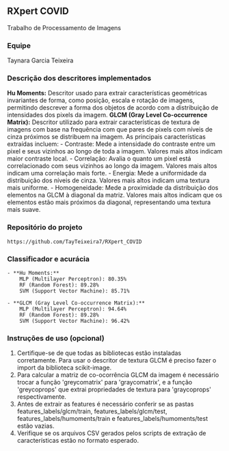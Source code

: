 ## **RXpert COVID**
Trabalho de Processamento de Imagens

### **Equipe**
Taynara Garcia Teixeira

### **Descrição dos descritores implementados**
 **Hu Moments:** 
    Descritor usado para extrair características geométricas invariantes de forma, como posição, escala e rotação de imagens, permitindo descrever a forma dos objetos de acordo com a distribuição de intensidades dos pixels da imagem.
 **GLCM (Gray Level Co-occurrence Matrix):** 
    Descritor utilizado para extrair características de textura de imagens com base na frequência com que pares de pixels com níveis de cinza próximos se distribuem na imagem. As principais características extraídas incluem:
    - Contraste: Mede a intensidade do contraste entre um pixel e seus vizinhos ao longo de toda a imagem. Valores mais altos indicam maior contraste local.
    - Correlação: Avalia o quanto um pixel está correlacionado com seus vizinhos ao longo da imagem. Valores mais altos indicam uma correlação mais forte.
    - Energia: Mede a uniformidade da distribuição dos níveis de cinza. Valores mais altos indicam uma textura mais uniforme.
    - Homogeneidade: Mede a proximidade da distribuição dos elementos na GLCM à diagonal da matriz. Valores mais altos indicam que os elementos estão mais próximos da diagonal, representando uma textura mais suave.

### **Repositório do projeto**

    https://github.com/TayTeixeira7/RXpert_COVID

### **Classificador e acurácia**

```
- **Hu Moments:**   
    MLP (Multilayer Perceptron): 80.35%
    RF (Random Forest): 89.28%
    SVM (Support Vector Machine): 85.71%

- **GLCM (Gray Level Co-occurrence Matrix):** 
    MLP (Multilayer Perceptron): 94.64%
    RF (Random Forest): 89.28%
    SVM (Support Vector Machine): 96.42%
```

### **Instruções de uso (opcional)**
1. Certifique-se de que todas as bibliotecas estão instaladas corretamente. Para usar o descritor de textura GLCM é preciso fazer o import da biblioteca scikit-image.
2. Para calcular a matriz de co-ocorrência GLCM da imagem é
necessário trocar a função 'greycomatrix' para 'graycomatrix', e a função 'greycoprops' que extrai propriedades de textura para 'graycoprops' respectivamente.
3. Antes de extrair as features é necessário conferir
 se as pastas features_labels/glcm/train, features_labels/glcm/test, features_labels/humoments/train e features_labels/humoments/test estão vazias.
4. Verifique se os arquivos CSV gerados pelos scripts de extração de características estão no formato esperado.
